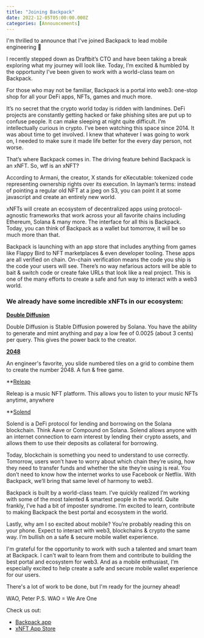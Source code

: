 ```yaml
---
title: "Joining Backpack"
date: 2022-12-05T05:00:00.000Z
categories: [Announcements]
---
```


I'm thrilled to announce that I've joined Backpack to lead mobile engineering 🎉

I recently stepped down as Draftbit’s CTO and have been taking a break exploring what my journey will look like. Today, I’m excited & humbled by the opportunity I’ve been given to work with a world-class team on Backpack. 

For those who may not be familiar, Backpack is a portal into web3: one-stop shop for all your DeFi apps, NFTs, games and much more.

It’s no secret that the crypto world today is ridden with landmines. DeFi projects are constantly getting hacked or fake phishing sites are put up to confuse people. It can make sleeping at night quite difficult. I’m intellectually curious in crypto. I’ve been watching this space since 2014. It was about time to get involved. I knew that whatever I was going to work on, I needed to make sure it made life better for the every day person, not worse.

That’s where Backpack comes in. The driving feature behind Backpack is an xNFT. So, wtf is an xNFT?

According to Armani, the creator, X stands for eXecutable: tokenized code representing ownership rights over its execution. In layman’s terms: instead of pointing a regular old NFT at a jpeg on S3, you can point it at some javascript and create an entirely new world.

xNFTs will create an ecosystem of decentralized apps using protocol-agnostic frameworks that work across your all favorite chains including Ethereum, Solana & many more. The interface for all this is Backpack. Today, you can think of Backpack as a wallet but tomorrow, it will be so much more than that.

Backpack is launching with an app store that includes anything from games like Flappy Bird to NFT marketplaces & even developer tooling. These apps are all verified on chain. On-chain verification means the code you ship is the code your users will see. There’s no way nefarious actors will be able to bait & switch code or create fake URLs that look like a real project. This is one of the many efforts to create a safe and fun way to interact with a web3 world.

### We already have some incredible xNFTs in our ecosystem:

**[Double Diffusion](https://www.xnft.gg/app/9AmGmRkSQYSYAupbdKmr2et8nQkSg5bo8NAG1nmXgY6g)**

Double Diffusion is Stable Diffusion powered by Solana. You have the ability to generate and mint anything and pay a low fee of 0.0025 (about 3 cents) per query. This gives the power back to the creator.

**[2048](https://www.xnft.gg/app/7A3av8PDbqpGRfLzSujr9Dprw4SVgFbMCfJ5DXL4azRP)**

An engineer's favorite, you slide numbered tiles on a grid to combine them to create the number 2048. A fun & free game.

**[Releap](https://www.xnft.gg/app/De4UnwDoaRnPFpy4NXXZCvh4W7JrX5JNcxc6u9iZfZzp)

Releap is a music NFT platform. This allows you to listen to your music NFTs anytime, anywhere

**[Solend](https://www.xnft.gg/app/Hs78vTKzgK53qeRcYr6UFALzKB9SPNRfV79X5FtVgbKq)

Solend is a DeFi protocol for lending and borrowing on the Solana blockchain. Think Aave or Compound on Solana. Solend allows anyone with an internet connection to earn interest by lending their crypto assets, and allows them to use their deposits as collateral for borrowing.

Today, blockchain is something you need to understand to use correctly. Tomorrow, users won’t have to worry about which chain they’re using, how they need to transfer funds and whether the site they’re using is real. You don’t need to know how the internet works to use Facebook or Netflix. With Backpack, we’ll bring that same level of harmony to web3.

Backpack is built by a world-class team. I’ve quickly realized I’m working with some of the most talented & smartest people in the world. Quite frankly, I’ve had a bit of imposter syndrome. I’m excited to learn, contribute to making Backpack the best portal and ecosystem in the world.

Lastly, why am I so excited about mobile? You’re probably reading this on your phone. Expect to interact with web3, blockchains & crypto the same way. I’m bullish on a safe & secure mobile wallet experience.

I'm grateful for the opportunity to work with such a talented and smart team at Backpack. I can't wait to learn from them and contribute to building the best portal and ecosystem for web3. And as a mobile enthusiast, I'm especially excited to help create a safe and secure mobile wallet experience for our users. 

There's a lot of work to be done, but I'm ready for the journey ahead!

WAO, Peter
P.S. WAO = We Are One
 

Check us out:

- [Backpack.app](https://backpack.app)
- [xNFT App Store](https://www.xnft.gg)
